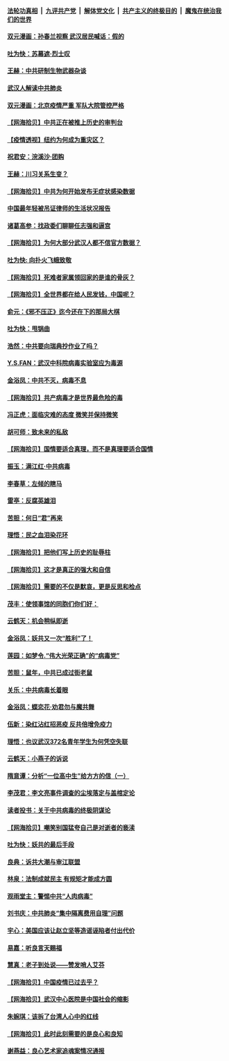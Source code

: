 ####  [法轮功真相](../../../../basic/blob/master/README.md?t=04062231) &nbsp;|&nbsp; [九评共产党](../../../../9ping.md/blob/master/README.md?t=04062231) &nbsp;|&nbsp; [解体党文化](../../../../jtdwh.md/blob/master/README.md?t=04062231)  &nbsp;|&nbsp; [共产主义的终极目的](../../../../gczydzjmd.md/blob/master/README.md?t=04062231) &nbsp;|&nbsp; [魔鬼在统治我们的世界](../../../../mgztzwmdsj.md/blob/master/README.md?t=04062231) 

#### [双元漫画：孙春兰视察 武汉居民喊话：假的](../pages/nsc993/n12004452.md?t=04062231) 

#### [吐为快：苏幕遮·烈士叹](../pages/nsc993/n12006125.md?t=04062231) 

#### [王赫：中共研制生物武器杂谈](../pages/nsc993/n12005642.md?t=04062231) 

#### [武汉人解读中共肺炎](../pages/nsc993/n12001343.md?t=04062231) 

#### [双元漫画：北京疫情严重 军队大院管控严格](../pages/nsc993/n12002624.md?t=04062231) 

#### [【网海拾贝】中共正在被推上历史的审判台](../pages/nsc993/n12002620.md?t=04062231) 

#### [【疫情透视】纽约为何成为重灾区？](../pages/nsc993/n12001518.md?t=04062231) 

#### [祝君安：浣溪沙·团购](../pages/nsc993/n12002413.md?t=04062231) 

#### [王赫：川习关系生变？](../pages/nsc993/n11999519.md?t=04062231) 

#### [【网海拾贝】中共为何开始发布无症状感染数据](../pages/nsc993/n11997270.md?t=04062231) 

#### [中国最年轻被吊证律师的生活状况报告](../pages/nsc993/n11995095.md?t=04062231) 

#### [诸葛高参：找政委们聊聊任志强和逼宫](../pages/nsc993/n11993193.md?t=04062231) 

#### [【网海拾贝】为何大部分武汉人都不信官方数据？](../pages/nsc993/n11994015.md?t=04062231) 

#### [吐为快: 向扑火飞蛾致敬](../pages/nsc993/n11993324.md?t=04062231) 

#### [【网海拾贝】死难者家属领回家的是谁的骨灰？](../pages/nsc993/n11990938.md?t=04062231) 

#### [【网海拾贝】全世界都在给人民发钱，中国呢？](../pages/nsc993/n11989723.md?t=04062231) 

#### [俞元：《邪不压正》迄今还在下的那局大棋](../pages/nsc993/n11989162.md?t=04062231) 

#### [吐为快：甩锅曲](../pages/nsc993/n11988323.md?t=04062231) 

#### [浩然：中共要向瑞典抄作业了吗？](../pages/nsc993/n11988046.md?t=04062231) 

#### [Y.S.FAN：武汉中科院病毒实验室应为毒源](../pages/nsc993/n11987185.md?t=04062231) 

#### [金浴凤：中共不灭，病毒不息](../pages/nsc993/n11984947.md?t=04062231) 

#### [【网海拾贝】共产病毒才是世界最危险的毒](../pages/nsc993/n11984863.md?t=04062231) 

#### [冯正虎：面临灾难的态度 微笑并保持微笑](../pages/nsc993/n11984764.md?t=04062231) 

#### [胡可师：致未来的私敌](../pages/nsc993/n11984718.md?t=04062231) 

#### [【网海拾贝】国情要适合真理，而不是真理要适合国情](../pages/nsc993/n11982864.md?t=04062231) 

#### [振玉：满江红·中共病毒](../pages/nsc993/n11976805.md?t=04062231) 

#### [李春草：左倾的瞎马](../pages/nsc993/n11976792.md?t=04062231) 

#### [雷亭：反腐英雄泪](../pages/nsc993/n11976283.md?t=04062231) 

#### [苦胆：何日“君”再来](../pages/nsc993/n11976469.md?t=04062231) 

#### [理悟：民之血泪染花环](../pages/nsc993/n11976262.md?t=04062231) 

#### [【网海拾贝】把他们写上历史的耻辱柱](../pages/nsc993/n11975802.md?t=04062231) 

#### [【网海拾贝】这才是真正的强大和自信](../pages/nsc993/n11973195.md?t=04062231) 

#### [【网海拾贝】需要的不仅是默哀，更是反思和检点](../pages/nsc993/n11969417.md?t=04062231) 

#### [茂丰：使领事馆的同胞们你们好：](../pages/nsc993/n11966111.md?t=04062231) 

#### [云鹤天：机会稍纵即逝](../pages/nsc993/n11966095.md?t=04062231) 

#### [金浴凤：妖共又一次“胜利”了！](../pages/nsc993/n11964685.md?t=04062231) 

#### [莲园：如梦令.“伟大光荣正确”的“病毒党”](../pages/nsc993/n11964567.md?t=04062231) 

#### [苦胆：鼠年，中共已成过街老鼠](../pages/nsc993/n11963931.md?t=04062231) 

#### [关乐：中共病毒长着眼](../pages/nsc993/n11963008.md?t=04062231) 

#### [金浴凤：蝶恋花‧劝君勿与魔共舞](../pages/nsc993/n11962977.md?t=04062231) 

#### [伍新：染红沾红招恶疫 反共倍增免疫力](../pages/nsc993/n11962505.md?t=04062231) 

#### [理悟：也议武汉372名青年学生为何凭空失联](../pages/nsc993/n11961013.md?t=04062231) 

#### [云鹤天：小燕子的诉说](../pages/nsc993/n11961006.md?t=04062231) 

#### [隋意谭：分析“一位高中生”给方方的信（一）](../pages/nsc993/n11960992.md?t=04062231) 

#### [李茂君：李文亮事件调查的尘埃落定与盖棺定论](../pages/nsc993/n11960956.md?t=04062231) 

#### [读者投书：关于中共病毒的终极阴谋论](../pages/nsc993/n11960396.md?t=04062231) 

#### [【网海拾贝】嘲笑别国猛夸自己是对逝者的亵渎](../pages/nsc993/n11953787.md?t=04062231) 

#### [吐为快：妖共的最后手段](../pages/nsc993/n11953575.md?t=04062231) 

#### [良典：诉共大潮与审江联盟](../pages/nsc993/n11953551.md?t=04062231) 

#### [林泉：法制成就民主 有规矩才能成方圆](../pages/nsc993/n11953452.md?t=04062231) 

#### [观雨堂主：警惕中共“人肉病毒”](../pages/nsc993/n11951260.md?t=04062231) 

#### [刘书庆：中共肺炎“集中隔离费用自理”问题](../pages/nsc993/n11950783.md?t=04062231) 

#### [宇心：美国应该让赵立坚等造谣诬陷者付出代价](../pages/nsc993/n11950309.md?t=04062231) 

#### [易嘉：听良言天赐福](../pages/nsc993/n11949334.md?t=04062231) 

#### [慧真：老子到处说——赞发哨人艾芬](../pages/nsc993/n11949274.md?t=04062231) 

#### [【网海拾贝】中国疫情已过去乎？](../pages/nsc993/n11949052.md?t=04062231) 

#### [【网海拾贝】武汉中心医院是中国社会的缩影](../pages/nsc993/n11946574.md?t=04062231) 

#### [朱婉琪：该拆了台湾人心中的红线](../pages/nsc993/n11946959.md?t=04062231) 

#### [【网海拾贝】此时此刻需要的是良心和良知](../pages/nsc993/n11945471.md?t=04062231) 

#### [谢燕益：良心艺术家追魂案情况通报](../pages/nsc993/n11945327.md?t=04062231) 

